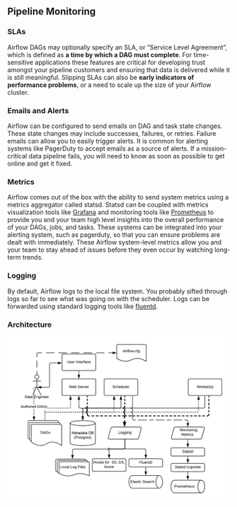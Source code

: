 
## Pipeline Monitoring

### SLAs

Airflow DAGs may optionally specify an SLA, or “Service Level Agreement”, which is defined as **a time by which a DAG must complete**. For time-sensitive applications these features are critical for developing trust amongst your pipeline customers and ensuring that data is delivered while it is still meaningful. Slipping SLAs can also be **early indicators of performance problems**, or a need to scale up the size of your Airflow cluster.

### Emails and Alerts

Airflow can be configured to send emails on DAG and task state changes. These state changes may include successes, failures, or retries. Failure emails can allow you to easily trigger alerts. It is common for alerting systems like PagerDuty to accept emails as a source of alerts. If a mission-critical data pipeline fails, you will need to know as soon as possible to get online and get it fixed.

### Metrics

Airflow comes out of the box with the ability to send system metrics using a metrics aggregator called statsd. Statsd can be coupled with metrics visualization tools like [Grafana](https://grafana.com/) and monitoring tools like [Prometheus](https://prometheus.io/) to provide you and your team high level insights into the overall performance of your DAGs, jobs, and tasks. These systems can be integrated into your alerting system, such as pagerduty, so that you can ensure problems are dealt with immediately. These Airflow system-level metrics allow you and your team to stay ahead of issues before they even occur by watching long-term trends.

### Logging

By default, Airflow logs to the local file system. You probably sifted through logs so far to see what was going on with the scheduler. Logs can be forwarded using standard logging tools like [fluentd](https://www.fluentd.org/).

### Architecture

<img src="assets/arch-diag-logging.png" alt="Airflow Architecture" width="700"/>
